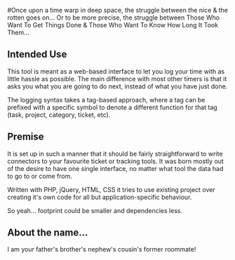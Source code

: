 #Once upon a time warp in deep space, the struggle between the nice & the rotten goes on...
Or to be more precise, the struggle between Those Who Want To Get Things Done & Those Who Want To Know How Long It Took Them... 
## Intended Use
This tool is meant as a web-based interface to let you log your time with as little hassle as possible. The main difference with most other timers is that it asks you what you are going to do next, instead of what you have just done.

The logging syntax takes a tag-based approach, where a tag can be prefixed with a specific symbol to denote a different function for that tag (task, project, category, ticket, etc).

## Premise
It is set up in such a manner that it should be fairly straightforward to write connectors to your favourite ticket or tracking tools. It was born mostly out of the desire to have one single interface, no matter what tool the data had to go to or come from.

Written with PHP, jQuery, HTML, CSS it tries to use existing project over creating it's own code for all but application-specific behaviour.

So yeah... footprint could be smaller and dependencies less.

## About the name...
I am your father's brother's nephew's cousin's former roommate!